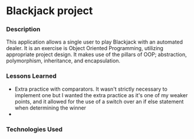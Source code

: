 # Blackjack project

### Description
This application allows a single user to play Blackjack with an automated dealer.
It is an exercise is Object Oriented Programming, utilizing appropriate project design.
It makes use of the pillars of OOP; abstraction, polymorphism, inheritance, and encapsulation.

### Lessons Learned
- Extra practice with comparators. It wasn't strictly necessary to implement one but I wanted the extra practice as it's one of my weaker points, and it allowed for the use of a switch over an if else statement when determining the winner
-

### Technologies Used
